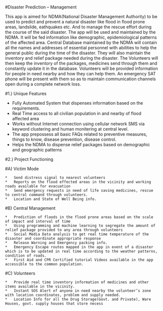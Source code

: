 #Disaster Prediction – Management

This app is aimed for NDMA(National Disaster Management Authority) to be used to predict and prevent a natural disaster like flood in flood prone areas, landslide, eathquakes etc. And to manage the rescue effort during the course of the said disaster. The app will be used and maintained by the NDMA. It will be fed information like demographic, epidemiological patterns of the affected area. Central Database maintained by the NDMA will contain all the names and addresses of essential personnel with abilities to help the general public during the time of the disaster. They will also maintain the inventory and relief package needed during the disaster. The Volunteers will then keep the inventory of the packages, medicines send through them and constantly update it in the database. Volunteers will be provided information for people in need nearby and how they can help them. An emergency SAT phone will be present with them so as to maintain communication channels open during a complete network loss.

#1.) Unique Features

*	Fully Automated System that dispenses information based on the requirements.    
*	Real Time access to all civilian population in and nearby of flood affected area
*	Works without Internet connection using cellular network SMS via keyword clustering and human monitering at central level.
*	The app prepossess all basic FAQs related to preventive measures, things to know, disease prevention, disease control.
*	Helps the NDMA to dispense relief packages based on demographic and geographic patterns

#2.) Project Functioning

#A) Victim Mode
   
    *	Send distress signal to nearest volunteers
    *	Reports on the flood effected areas in the vicinity and working roads available for evacuation
    *	Send emergency requests in need of life saving medicines, rescue to central command through volunteers.
    *	Location and State of Well Being info.
#B) Central Management
   
    *	Prediction of floods in the flood prone areas based on the scale of impact and interval of time
    *	Using programming and machine learning to segregate the amount of relief package provided to any area through volunteers
    *	Social Media Data analysis to get real time temperature of the disaster and coordinate appropriate response
    *	Release Warning and Emergency packing info.
    *	Emergency Escape routes mapped in the app in event of a disaster which is to be updated in real time according to the weather patterns, condition of roads.
    *	First Aid and CPR Certified tutorial Videos available in the app accessible to the common population.
#C) Volunteers
    
    *	Provide real time inventory information of medicines and other items available in the vicinity.
    *	Instant SOS Alert of anyone in need nearby the volunteer’s zone with location coordinates, problem and supply needed.
    *	Location Info for all the Drug Storage(Govt. and Private), Ware Houses, govt. supply houses that store necess
